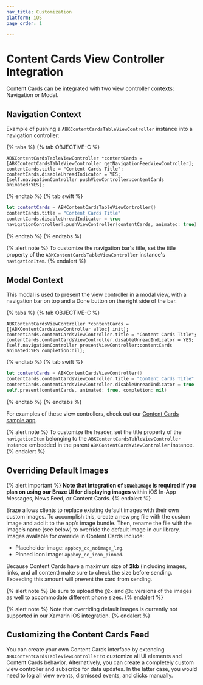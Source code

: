 ```yaml
---
nav_title: Customization
platform: iOS
page_order: 1

---
```


# Content Cards View Controller Integration

Content Cards can be integrated with two view controller contexts: Navigation or Modal.

## Navigation Context

Example of pushing a `ABKContentCardsTableViewController` instance into a navigation controller:

{% tabs %}
{% tab OBJECTIVE-C %}

```objc
ABKContentCardsTableViewController *contentCards = [ABKContentCardsTableViewController getNavigationFeedViewController];
contentCards.title = "Content Cards Title";
contentCards.disableUnreadIndicator = YES;
[self.navigationController pushViewController:contentCards animated:YES];
```

{% endtab %}
{% tab swift %}

```swift
let contentCards = ABKContentCardsTableViewController()
contentCards.title = "Content Cards Title"
contentCards.disableUnreadIndicator = true
navigationController?.pushViewController(contentCards, animated: true)
```

{% endtab %}
{% endtabs %}

{% alert note %}
To customize the navigation bar's title, set the title property of the `ABKContentCardsTableViewController` instance's `navigationItem`.
{% endalert %}

## Modal Context

This modal is used to present the view controller in a modal view, with a navigation bar on top and a Done button on the right side of the bar.

{% tabs %}
{% tab OBJECTIVE-C %}

```objc
ABKContentCardsViewController *contentCards = [[ABKContentCardsViewController alloc] init];
contentCards.contentCardsViewController.title = "Content Cards Title";
contentCards.contentCardsViewController.disableUnreadIndicator = YES;
[self.navigationController presentViewController:contentCards animated:YES completion:nil];
```

{% endtab %}
{% tab swift %}

```swift
let contentCards = ABKContentCardsViewController()
contentCards.contentCardsViewController.title = "Content Cards Title"
contentCards.contentCardsViewController.disableUnreadIndicator = true
self.present(contentCards, animated: true, completion: nil)
```

{% endtab %}
{% endtabs %}

For examples of these view controllers, check out our [Content Cards sample app](https://github.com/Appboy/appboy-ios-sdk/tree/master/Samples/ContentCards/BrazeContentCardsSampleApp).

{% alert note %}
To customize the header, set the title property of the `navigationItem` belonging to the `ABKContentCardsTableViewController` instance embedded in the parent `ABKContentCardsViewController` instance.
{% endalert %}

## Overriding Default Images

{% alert important %}
__Note that integration of `SDWebImage` is required if you plan on using our Braze UI for displaying images__ within iOS In-App Messages, News Feed, or Content Cards.
{% endalert %}

Braze allows clients to replace existing default images with their own custom images. To accomplish this, create a new `png` file with the custom image and add it to the app’s image bundle. Then, rename the file with the image’s name (see below) to override the default image in our library. Images available for override in Content Cards include:

- Placeholder image: `appboy_cc_noimage_lrg`.
- Pinned icon image: `appboy_cc_icon_pinned`.

Because Content Cards have a maximum size of **2kb** (including images, links, and all content) make sure to check the size before sending. Exceeding this amount will prevent the card from sending.

{% alert note %}
Be sure to upload the `@2x` and `@3x` versions of the images as well to accommodate different phone sizes.
{% endalert %}

{% alert note %}
Note that overriding default images is currently not supported in our Xamarin iOS integration.
{% endalert %}

## Customizing the Content Cards Feed

You can create your own Content Cards interface by extending `ABKContentCardsTableViewController` to customize all UI elements and Content Cards behavior. Alternatively, you can create a completely custom view controller and subscribe for data updates. In the latter case, you would need to log all view events, dismissed events, and clicks manually.

